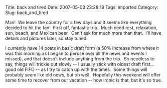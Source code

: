 Title: back and tired
Date: 2007-05-03 23:28:18
Tags: imported
Category: 
Slug: back_and_tired

Man!  We leave the country for a few days and it seems like everything decided to hit the fan!  First off, fantastic trip.  Much need rest, relaxation, sun, beach, and Mexican beer.  Can't ask for much more than that.  I'll have details and pictures later, so stay tuned.

I currently have 14 posts in basic draft form (a 50% increase from where it was this morning as I began to peruse over all the news and events I missed), and that doesn't include anything from the trip.  So needless to say, things will trickle out slowly -- I usually stick with oldest draft first... good old FIFO -- as I try to catch up with the times.  Some things will probably seem like old news, but oh well.  Hopefully this weekend will offer some time to recover from our vacation -- how ironic is that, but it's so true.
